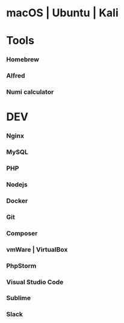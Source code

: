 # macOS | Ubuntu | Kali

# Tools

### Homebrew

### Alfred

### Numi calculator

# DEV

### Nginx

### MySQL

### PHP

### Nodejs

### Docker

### Git

### Composer

### vmWare | VirtualBox

### PhpStorm

### Visual Studio Code

### Sublime

### Slack
